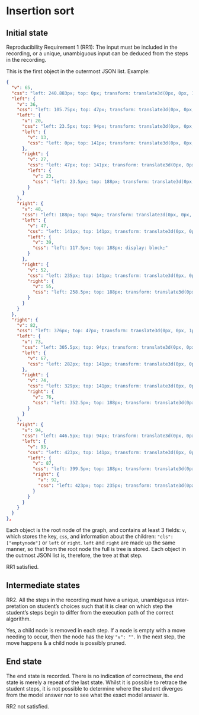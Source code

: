 # Insertion sort

## Initial state

Reproducibility Requirement 1 (RR1):
The input must be included in the recording, or a unique, unambiguous
input can be deduced from the steps in the recording.

This is the first object in the outermost JSON list. Example:

```json
{
  "v": 65,
  "css": "left: 240.883px; top: 0px; transform: translate3d(0px, 0px, 1px);",
  "left": {
    "v": 36,
    "css": "left: 105.75px; top: 47px; transform: translate3d(0px, 0px, 1px);",
    "left": {
      "v": 20,
      "css": "left: 23.5px; top: 94px; transform: translate3d(0px, 0px, 1px);",
      "left": {
        "v": 13,
        "css": "left: 0px; top: 141px; transform: translate3d(0px, 0px, 1px); display: block;"
      },
      "right": {
        "v": 27,
        "css": "left: 47px; top: 141px; transform: translate3d(0px, 0px, 1px);",
        "left": {
          "v": 23,
          "css": "left: 23.5px; top: 188px; transform: translate3d(0px, 0px, 1px);"
        }
      }
    },
    "right": {
      "v": 48,
      "css": "left: 188px; top: 94px; transform: translate3d(0px, 0px, 1px);",
      "left": {
        "v": 47,
        "css": "left: 141px; top: 141px; transform: translate3d(0px, 0px, 1px); display: block;",
        "left": {
          "v": 39,
          "css": "left: 117.5px; top: 188px; display: block;"
        }
      },
      "right": {
        "v": 52,
        "css": "left: 235px; top: 141px; transform: translate3d(0px, 0px, 1px);",
        "right": {
          "v": 55,
          "css": "left: 258.5px; top: 188px; transform: translate3d(0px, 0px, 1px); display: block;"
        }
      }
    }
  },
  "right": {
    "v": 82,
    "css": "left: 376px; top: 47px; transform: translate3d(0px, 0px, 1px);",
    "left": {
      "v": 73,
      "css": "left: 305.5px; top: 94px; transform: translate3d(0px, 0px, 1px);",
      "left": {
        "v": 67,
        "css": "left: 282px; top: 141px; transform: translate3d(0px, 0px, 1px);"
      },
      "right": {
        "v": 74,
        "css": "left: 329px; top: 141px; transform: translate3d(0px, 0px, 1px); display: block;",
        "right": {
          "v": 76,
          "css": "left: 352.5px; top: 188px; transform: translate3d(0px, 0px, 1px);"
        }
      }
    },
    "right": {
      "v": 94,
      "css": "left: 446.5px; top: 94px; transform: translate3d(0px, 0px, 1px);",
      "left": {
        "v": 93,
        "css": "left: 423px; top: 141px; transform: translate3d(0px, 0px, 1px);",
        "left": {
          "v": 87,
          "css": "left: 399.5px; top: 188px; transform: translate3d(0px, 0px, 1px);",
          "right": {
            "v": 92,
            "css": "left: 423px; top: 235px; transform: translate3d(0px, 0px, 1px);"
          }
        }
      }
    }
  }
},
```

Each object is the root node of the graph, and contains at least 3 fields: `v`, which stores the key, `css`, and information about the children: `"cls": ["emptynode"]` or `left` or `right`. `left` and `right` are made up the same manner, so that from the root node the full is tree is stored. Each object in the outmost JSON list is, therefore, the tree at that step.  

RR1 satisfied.

## Intermediate states

RR2. All the steps in the recording must have a unique, unambiguous inter-
pretation on student’s choices such that it is clear on which step the student’s
steps begin to differ from the execution path of the correct algorithm.

Yes, a child node is removed in each step. If a node is empty with a move needing to occur, then the node has the key `"v": ""`. In the next step, the move happens & a child node is possibly pruned. 


## End state

The end state is recorded. There is no indication of correctness, the end state is merely a repeat of the last state. Whilst it is possible to retrace the student steps, it is not possible to determine where the student diverges from the model answer nor to see what the exact model answer is. 

RR2 not satisfied.
